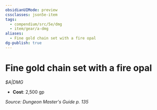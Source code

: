 ```yaml
---
obsidianUIMode: preview
cssclasses: json5e-item
tags:
  - compendium/src/5e/dmg
  - item/gear/a-dmg
aliases:
  - Fine gold chain set with a fire opal
dg-publish: true
---
```

# Fine gold chain set with a fire opal
*$A|DMG*  

- **Cost**: 2,500 gp

*Source: Dungeon Master's Guide p. 135*